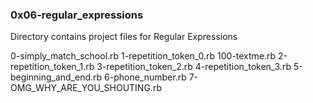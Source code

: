 ### 0x06-regular_expressions
Directory contains project files for Regular Expressions

0-simply_match_school.rb
1-repetition_token_0.rb
100-textme.rb
2-repetition_token_1.rb
3-repetition_token_2.rb
4-repetition_token_3.rb
5-beginning_and_end.rb
6-phone_number.rb
7-OMG_WHY_ARE_YOU_SHOUTING.rb
